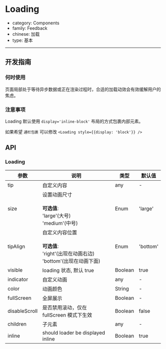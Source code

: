 # Loading

-   category: Components
-   family: Feedback
-   chinese: 加载
-   type: 基本

---

## 开发指南

### 何时使用

页面局部处于等待异步数据或正在渲染过程时，合适的加载动效会有效缓解用户的焦虑。

### 注意事项

Loading 默认使用 `display='inline-block'` 布局的方式包裹内部元素。

如果希望 `通栏包裹` 可以修改 `<Loading style={{display: 'block'}} />`

## API

### Loading

| 参数            | 说明                                                               | 类型      | 默认值      |
| ------------- | ---------------------------------------------------------------- | ------- | -------- |
| tip           | 自定义内容                                                            | any     | -        |
| size          | 设置动画尺寸<br><br>**可选值**:<br>'large'(大号)<br>'medium'(中号)            | Enum    | 'large'  |
| tipAlign      | 自定义内容位置<br><br>**可选值**:<br>'right'(出现在动画右边)<br>'bottom'(出现在动画下面) | Enum    | 'bottom' |
| visible       | loading 状态, 默认 true                                              | Boolean | true     |
| indicator     | 自定义动画                                                            | any     | -        |
| color         | 动画颜色                                                             | String  | -        |
| fullScreen    | 全屏展示                                                             | Boolean | -        |
| disableScroll | 是否禁用滚动，仅在 fullScreen 模式下生效                                       | Boolean | false    |
| children      | 子元素                                                              | any     | -        |
| inline        | should loader be displayed inline                                | Boolean | true     |
